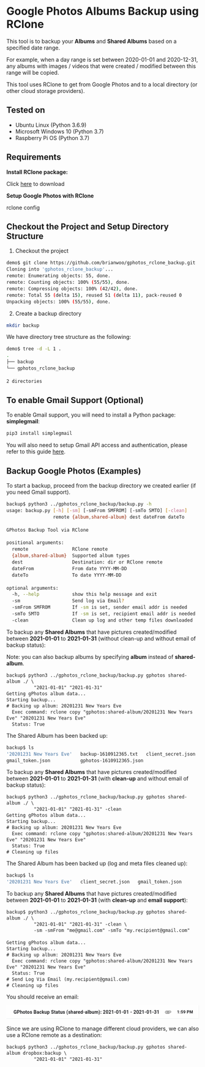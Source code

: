 # Google Photos Albums Backup using RClone

This tool is to backup your **Albums** and **Shared Albums** based on a specified date range.

For example, when a day range is set between 2020-01-01 and 2020-12-31, any albums with images / videos that were created / modified between this range will be copied.

This tool uses RClone to get from Google Photos and to a local directory (or other cloud storage providers).

## Tested on
* Ubuntu Linux (Python 3.6.9)
* Microsoft Windows 10 (Python 3.7)
* Raspberry Pi OS (Python 3.7)


## Requirements

**Install RClone package:**

Click [here](https://rclone.org/downloads/) to download 

**Setup Google Photos with RClone**

rclone config

## Checkout the Project and Setup Directory Structure

1. Checkout the project
```bash
demo$ git clone https://github.com/brianwoo/gphotos_rclone_backup.git
Cloning into 'gphotos_rclone_backup'...
remote: Enumerating objects: 55, done.
remote: Counting objects: 100% (55/55), done.
remote: Compressing objects: 100% (42/42), done.
remote: Total 55 (delta 15), reused 51 (delta 11), pack-reused 0
Unpacking objects: 100% (55/55), done.
```

2. Create a backup directory
```bash
mkdir backup
```

We have directory tree structure as the following:
```bash
demo$ tree -d -L 1 .
.
├── backup
└── gphotos_rclone_backup

2 directories
```

## To enable Gmail Support (Optional)

To enable Gmail support, you will need to install a Python package: **simplegmail**:
```bash
pip3 install simplegmail
```

You will also need to setup Gmail API access and authentication, please refer to this guide [here](SETUP_GMAIL.md).


## Backup Google Photos (Examples)

To start a backup, proceed from the backup directory we created earlier (if you need Gmail support).

```bash
backup$ python3 ../gphotos_rclone_backup/backup.py -h
usage: backup.py [-h] [-sm] [-smFrom SMFROM] [-smTo SMTO] [-clean]
                 remote {album,shared-album} dest dateFrom dateTo

GPhotos Backup Tool via RClone

positional arguments:
  remote                RClone remote
  {album,shared-album}  Supported album types
  dest                  Destination: dir or RClone remote
  dateFrom              From date YYYY-MM-DD
  dateTo                To date YYYY-MM-DD

optional arguments:
  -h, --help            show this help message and exit
  -sm                   Send log via Email?
  -smFrom SMFROM        If -sm is set, sender email addr is needed
  -smTo SMTO            If -sm is set, recipient email addr is needed
  -clean                Clean up log and other temp files downloaded

```

To backup any **Shared Albums** that have pictures created/modified between **2021-01-01** to **2021-01-31** (without clean-up and without email of backup status): 

Note: you can also backup albums by specifying **album** instead of **shared-album**.

```
backup$ python3 ../gphotos_rclone_backup/backup.py gphotos shared-album ./ \
          "2021-01-01" "2021-01-31"
Getting gPhotos album data...
Starting backup...
# Backing up album: 20201231 New Years Eve
  Exec command: rclone copy "gphotos:shared-album/20201231 New Years Eve" "20201231 New Years Eve"
  Status: True
```

The Shared Album has been backed up:
```bash
backup$ ls 
'20201231 New Years Eve'   backup-1610912365.txt   client_secret.json   
gmail_token.json           gphotos-1610912365.json

```

To backup any **Shared Albums** that have pictures created/modified between **2021-01-01** to **2021-01-31** (with **clean-up** and without email of backup status): 
```
backup$ python3 ../gphotos_rclone_backup/backup.py gphotos shared-album ./ \
          "2021-01-01" "2021-01-31" -clean
Getting gPhotos album data...
Starting backup...
# Backing up album: 20201231 New Years Eve
  Exec command: rclone copy "gphotos:shared-album/20201231 New Years Eve" "20201231 New Years Eve"
  Status: True
# Cleaning up files
```

The Shared Album has been backed up (log and meta files cleaned up):
```bash
backup$ ls 
'20201231 New Years Eve'   client_secret.json   gmail_token.json

```

To backup any **Shared Albums** that have pictures created/modified between **2021-01-01** to **2021-01-31** (with **clean-up** and **email support**): 
```
backup$ python3 ../gphotos_rclone_backup/backup.py gphotos shared-album ./ \
          "2021-01-01" "2021-01-31" -clean \
          -sm -smFrom "me@gmail.com" -smTo "my.recipient@gmail.com"

Getting gPhotos album data...
Starting backup...
# Backing up album: 20201231 New Years Eve
  Exec command: rclone copy "gphotos:shared-album/20201231 New Years Eve" "20201231 New Years Eve"
  Status: True
# Send Log Via Email (my.recipient@gmail.com)
# Cleaning up files
```

You should receive an email:

![email_sample](/assets/email_sample.png)


Since we are using RClone to manage different cloud providers, we can also use a RClone remote as a destination:
```
backup$ python3 ../gphotos_rclone_backup/backup.py gphotos shared-album dropbox:backup \
          "2021-01-01" "2021-01-31" 
```
